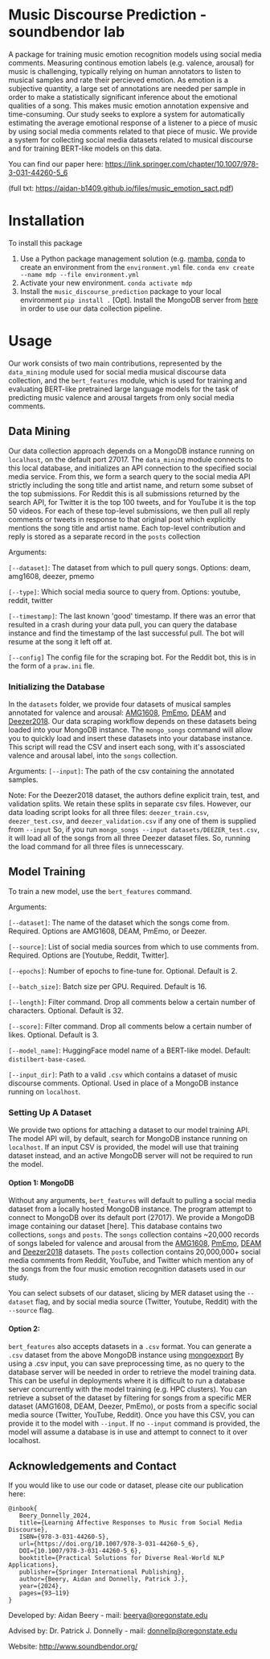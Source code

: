 # Music Discourse Prediction - soundbendor lab

A package for training music emotion recognition models using social media comments. Measuring continous emotion labels (e.g. valence, arousal) for music is challenging, typically relying on human annotators to listen to musical samples and rate their percieved emotion. As emotion is a subjective quantity, a large set of annotations are needed per sample in order to make a statistically significant inference about the emotional qualities of a song. This makes music emotion annotation expensive and time-consuming. Our study seeks to explore a system for automatically estimating the average emotional response of a listener to a piece of music by using social media comments related to that piece of music. We provide a system for collecting social media datasets related to musical discourse and for training BERT-like models on this data.  

You can find our paper here: https://link.springer.com/chapter/10.1007/978-3-031-44260-5_6 

(full txt: https://aidan-b1409.github.io/files/music_emotion_sact.pdf)

# Installation

To install this package
1. Use a Python package management solution (e.g. [mamba](https://mamba.readthedocs.io/en/latest/installation/mamba-installation.html), [conda](https://docs.conda.io/en/latest/) to create an environment from the `environment.yml` file.
   `conda env create --name mdp --file environment.yml`
2. Activate your new environment.
   `conda activate mdp`
3. Install the `music_discourse_prediction` package to your local environment
   `pip install .`
[Opt]. Install the MongoDB server from [here](https://www.mongodb.com/docs/manual/tutorial/install-mongodb-on-ubuntu/) in order to use our data collection pipeline. 

# Usage

Our work consists of two main contributions, represented by the `data_mining` module used for social media musical discourse data collection, and the `bert_features` module, which is used for training and evaluating BERT-like pretrained large language models for the task of predicting music valence and arousal targets from only social media comments.

## Data Mining

Our data collection approach depends on a MongoDB instance running on `localhost`, on the default port 27017. The `data_mining` module connects to this local database, and initializes an API connection to the specified social media service. From this, we form a search query to the social media API strictly including the song title and artist name, and return some subset of the top submissions. For Reddit this is all submissions returned by the search API, for Twitter it is the top 100 tweets, and for YouTube it is the top 50 videos. For each of these top-level submissions, we then pull all reply comments or tweets in response to that original post which explicitly mentions the song title and artist name. Each top-level contribution and reply is stored as a separate record in the `posts` collection

Arguments:

`[--dataset]`: The dataset from which to pull query songs. Options: deam, amg1608, deezer, pmemo

`[--type]`: Which social media source to query from. Options: youtube, reddit, twitter

`[--timestamp]`: The last known 'good' timestamp. If there was an error that resulted in a crash during your data pull, you can query the database instance and find the timestamp of the last successful pull. The bot will resume at the song it left off at. 

`[--config]` The config file for the scraping bot. For the Reddit bot, this is in the form of a `praw.ini` fle. 


### Initializing the Database

In the `datasets` folder, we provide four datasets of musical samples annotated for valence and arousal: [AMG1608](https://ieeexplore.ieee.org/document/7178058), [PmEmo](https://github.com/HuiZhangDB/PMEmo), [DEAM](https://cvml.unige.ch/databases/DEAM/) and [Deezer2018](https://research.deezer.com/publication/2018/09/26/ismir-delbouys.html). Our data scraping workflow depends on these datasets being loaded into your MongoDB instance. The `mongo_songs` command will allow you to quickly load and insert these datasets into your database instance. This script will read the CSV and insert each song, with it's assosciated valence and arousal label, into the `songs` collection. 

Arguments:
`[--input]`: The path of the csv containing the annotated samples. 

Note: For the Deezer2018 dataset, the authors define explicit train, test, and validation splits. We retain these splits in separate csv files. However, our data loading script looks for all three files: `deezer_train.csv`, `deezer_test.csv`, and `deezer_validation.csv` if any one of them is supplied from `--input` So, if you run `mongo_songs --input datasets/DEEZER_test.csv`, it will load all of the songs from all three Deezer dataset files. So, running the load command for all three files is unnecesscary. 

## Model Training

To train a new model, use the `bert_features` command. 

Arguments:

`[--dataset]`: The name of the dataset which the songs come from. Required. Options are AMG1608, DEAM, PmEmo, or Deezer.

`[--source]`: List of social media sources from which to use comments from. Required. Options are [Youtube, Reddit, Twitter]. 

`[--epochs]`: Number of epochs to fine-tune for. Optional. Default is 2.

`[--batch_size]`: Batch size per GPU. Required. Default is 16.

`[--length]`: Filter command. Drop all comments below a certain number of characters. Optional. Default is 32.

`[--score]`: Filter command. Drop all comments below a certain number of likes. Optional. Default is 3.

`[--model_name]`: HuggingFace model name of a BERT-like model. Default: `distilbert-base-cased`.

`[--input_dir]`: Path to a valid `.csv` which contains a dataset of music discourse comments. Optional. Used in place of a MongoDB instance running on `localhost`.

### Setting Up A Dataset
We provide two options for attaching a dataset to our model training API. The model API will, by default, search for MongoDB instance running on `localhost`. If an input CSV is provided, the model will use that training dataset instead, and an active MongoDB server will not be required to run the model.

#### Option 1: MongoDB

Without any arguments, `bert_features` will default to pulling a social media dataset from a locally hosted MongoDB instance. The program attempt to connect to MongoDB over its default port (27017). We provide a MongoDB image containing our dataset [here]. This database contains two collections, `songs` and `posts`. The `songs` collection contains ~20,000 records of songs labeled for valence and arousal from the [AMG1608](https://ieeexplore.ieee.org/document/7178058), [PmEmo](https://github.com/HuiZhangDB/PMEmo), [DEAM](https://cvml.unige.ch/databases/DEAM/) and [Deezer2018](https://research.deezer.com/publication/2018/09/26/ismir-delbouys.html) datasets. The `posts` collection contains 20,000,000+ social media comments from Reddit, YouTube, and Twitter which mention any of the songs from the four music emotion recognition datasets used in our study. 

You can select subsets of our dataset, slicing by MER dataset using the `--dataset` flag, and by social media source (Twitter, Youtube, Reddit) with the `--source` flag.


#### Option 2: 

`bert_features` also accepts datasets in a `.csv` format. You can generate a `.csv` dataset from the above MongoDB instance using [mongoexport](https://www.mongodb.com/docs/database-tools/mongoexport/) By using a .csv input, you can save preprocessing time, as no query to the database server will be needed in order to retrieve the model training data. This can be useful in deployments where it is difficult to run a database server concurrently with the model training (e.g. HPC clusters). You can retrieve a subset of the dataset by filtering for songs from a specific MER dataset (AMG1608, DEAM, Deezer, PmEmo), or posts from a specific social media source (Twitter, YouTube, Reddit). Once you have this CSV, you can provide it to the model with `--input`. If no `--input` command is provided, the model will assume a database is in use and attempt to connect to it over localhost. 


## Acknowledgements and Contact
If you would like to use our code or dataset, please cite our publication here:

```
@inbook{
   Beery_Donnelly_2024,
   title={Learning Affective Responses to Music from Social Media Discourse}, 
   ISBN={978-3-031-44260-5},
   url={https://doi.org/10.1007/978-3-031-44260-5_6},
   DOI={10.1007/978-3-031-44260-5_6},
   booktitle={Practical Solutions for Diverse Real-World NLP Applications},
   publisher={Springer International Publishing}, 
   author={Beery, Aidan and Donnelly, Patrick J.}, 
   year={2024}, 
   pages={93–119}
}
```

Developed by: Aidan Beery - mail: beerya@oregonstate.edu

Advised by: Dr. Patrick J. Donnelly - mail: donnellp@oregonstate.edu

Website: http://www.soundbendor.org/
